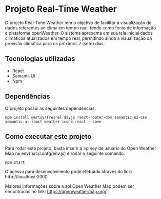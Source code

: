 # Projeto Real-Time Weather

O projeto Real-Time Weather tem o objetivo de facilitar a visualização de dados referentes ao clima em tempo real, tendo como fonte de informação a plataforma openWeather. O sistema apresenta em sua tela inicial dados climáticos atualizados em tempo real, permitindo ainda a visualização da previsão climática para os próximos 7 (sete) dias.

## Tecnologias utilizadas

- React
- Semanti-Ui
- Npm

## Dependências

O projeto possui as seguintes dependências:

```
npm install @artsy/fresnel dayjs react-router-dom semantic-ui-css semantic-ui-react weather-icons-react --save
```

## Como executar este projeto

Para rodar este projeto, basta inserir a apiKey de usuário do Open Weather Map no env('src/confg/env.js) e rodar o seguinte comando:

```
npm start
```

O acesso para desenvolvimento pode efetuado através do link: http://localhost:3000

Maiores informações sobre a api Open Weather Map podem ser encontradas no link: https://openweathermap.org/
